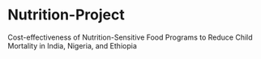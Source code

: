 # Nutrition-Project
Cost-effectiveness of Nutrition-Sensitive Food Programs to Reduce Child Mortality in India, Nigeria, and Ethiopia
